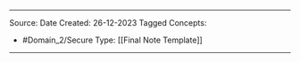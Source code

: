 - - -
Source:
Date Created:  26-12-2023
Tagged Concepts:
- #Domain_2/Secure 
Type: [[Final Note Template]]
- - - 